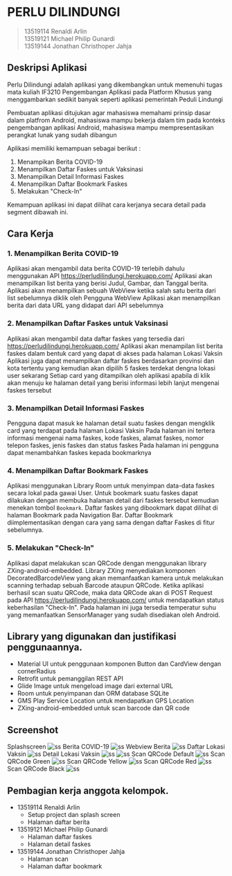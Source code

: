# PERLU DILINDUNGI
> 13519114 Renaldi Arlin\
> 13519121 Michael Philip Gunardi\
> 13519144 Jonathan Christhoper Jahja

## Deskripsi Aplikasi
Perlu Dilindungi adalah aplikasi yang dikembangkan untuk memenuhi tugas mata kuliah IF3210 Pengembangan Aplikasi pada Platform Khusus	yang menggambarkan sedikit banyak seperti aplikasi pemerintah Peduli Lindungi

Pembuatan aplikasi ditujukan agar mahasiswa memahami prinsip dasar dalam platfrom Android, mahasiswa mampu bekerja dalam tim pada konteks pengembangan aplikasi Android, mahasiswa mampu mempresentasikan perangkat lunak yang sudah dibangun

Aplikasi memiliki kemampuan sebagai berikut :
1. Menampikan Berita COVID-19
2. Menampilkan Daftar Faskes untuk Vaksinasi
3. Menampilkan Detail Informasi Faskes
4. Menampilkan Daftar Bookmark Faskes
5. Melakukan "Check-In"

Kemampuan aplikasi ini dapat dilihat cara kerjanya secara detail pada segment dibawah ini.

## Cara Kerja
### 1. Menampilkan Berita COVID-19
Aplikasi akan mengambil data berita COVID-19   terlebih dahulu menggunakan API https://perludilindungi.herokuapp.com/
Aplikasi akan menampilkan list berita yang berisi Judul, Gambar, dan Tanggal berita.
Aplikasi akan menampilkan sebuah WebView ketika salah satu berita dari list sebelumnya diklik oleh Pengguna
WebView Aplikasi akan menampilkan berita dari data URL yang didapat dari API sebelumnya

### 2. Menampilkan Daftar Faskes untuk Vaksinasi
Aplikasi akan mengambil data daftar faskes yang tersedia dari https://perludilindungi.herokuapp.com/
Aplikasi akan menampilan list berita faskes dalam bentuk card yang dapat di akses pada halaman Lokasi Vaksin
Aplikasi juga dapat menampilkan daftar faskes berdasarkan provinsi dan kota tertentu yang kemudian akan dipilih 5 faskes terdekat dengna lokasi user sekarang
Setiap card yang ditampilkan oleh aplikasi apabila di klik akan menuju ke halaman detail yang berisi informasi lebih lanjut mengenai faskes tersebut

### 3. Menampilkan Detail Informasi Faskes
Pengguna dapat masuk ke halaman detail suatu faskes dengan mengklik card yang terdapat pada halaman Lokasi Vaksin
Pada halaman ini tertera informasi mengenai nama faskes, kode faskes, alamat faskes, nomor telepon faskes, jenis faskes dan status faskes
Pada halaman ini pengguna dapat menambahkan faskes kepada bookmarknya

### 4. Menampilkan Daftar Bookmark Faskes
Aplikasi menggunakan Library Room untuk menyimpan data-data faskes secara lokal pada gawai User. Untuk bookmark suatu faskes dapat dilakukan dengan membuka halaman detail dari faskes tersebut kemudian menekan tombol `Bookmark`. Daftar faskes yang dibookmark dapat dilihat di halaman Bookmark pada Navigation Bar. Daftar Bookmark diimplementasikan dengan cara yang sama dengan daftar Faskes di fitur sebelumnya.

### 5. Melakukan "Check-In"
Aplikasi dapat melakukan scan QRCode dengan menggunakan library ZXing-android-embedded. Library ZXing menyediakan komponen DecoratedBarcodeView yang akan memanfaatkan kamera untuk melakukan scanning terhadap sebuah Barcode ataupun QRCode. Ketika aplikasi berhasil scan suatu QRCode, maka data QRCode akan di POST Request pada API https://perludilindungi.herokuapp.com/ untuk mendapatkan status keberhasilan "Check-In". Pada halaman ini juga tersedia temperatur suhu yang memanfaatkan SensorManager yang sudah disediakan oleh Android.

## Library yang digunakan dan justifikasi penggunaannya.
- Material UI untuk penggunaan komponen Button dan CardView dengan cornerRadius
- Retrofit untuk pemanggilan REST API
- Glide Image untuk mengeload image dari external URL
- Room untuk penyimpanan dan ORM database SQLite
- GMS Play Service Location untuk mendapatkan GPS Location
- ZXing-android-embedded untuk scan barcode dan QR code

## Screenshot
Splashscreen
![ss](/screenshots/1-splashscreen.png "Splashscreen")
Berita COVID-19
![ss](/screenshots/2-news.png "Splashscreen")
Webview Berita
![ss](/screenshots/3-news-web-view.png "Splashscreen")
Daftar Lokasi Vaksin
![ss](/screenshots/4-lokasi-vaksin.png "Splashscreen")
Detail Lokasi Vaksin
![ss](/screenshots/5-lokasi-vaksin-detail.png "Splashscreen")
![ss](/screenshots/6-bookmark-faskes.png "Splashscreen")
Scan QRCode Default
![ss](/screenshots/7-scan-default.jpg "Splashscreen")
Scan QRCode Green
![ss](/screenshots/7-scan-berhasil-green.jpg "Splashscreen")
Scan QRCode Yellow
![ss](/screenshots/7-scan-berhasil-yellow.jpg "Splashscreen")
Scan QRCode Red
![ss](/screenshots/7-scan-gagal-red.jpg "Splashscreen")
Scan QRCode Black
![ss](/screenshots/7-scan-gagal-black.jpg "Splashscreen")

## Pembagian kerja anggota kelompok.
- 13519114 Renaldi Arlin
  - Setup project dan splash screen
  - Halaman daftar berita
- 13519121 Michael Philip Gunardi
  - Halaman daftar faskes
  - Halaman detail faskes
- 13519144 Jonathan Christhoper Jahja
  - Halaman scan
  - Halaman daftar bookmark